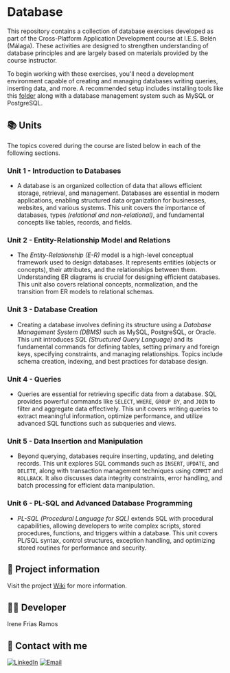 # Database
This repository contains a collection of database exercises developed as part of the Cross-Platform Application Development course at I.E.S. Belén (Málaga). These activities are designed to strengthen understanding of database principles and are largely based on materials provided by the course instructor.

To begin working with these exercises, you'll need a development environment capable of creating and managing databases writing queries, inserting data, and more. A recommended setup includes installing tools like this [folder](https://github.com/Irene-Frias/Database/tree/main/UNIT%203%20-%20Creaci%C3%B3n%20Base%20de%20Datos/Instalaci%C3%B3n%20de%20servicios%20y%20Clientes%20gr%C3%A1ficos) along with a database management system such as MySQL or PostgreSQL.

## 📚 Units
The topics covered during the course are listed below in each of the following sections.
### Unit 1 - Introduction to Databases
- A database is an organized collection of data that allows efficient storage, retrieval, and management. Databases are essential in modern applications, enabling structured data organization for businesses, websites, and various systems. This unit covers the importance of databases, types *(relational and non-relational)*, and fundamental concepts like tables, records, and fields.

### Unit 2 - Entity-Relationship Model and Relations
- The *Entity-Relationship (E-R)* model is a high-level conceptual framework used to design databases. It represents entities (objects or concepts), their attributes, and the relationships between them. Understanding ER diagrams is crucial for designing efficient databases. This unit also covers relational concepts, normalization, and the transition from ER models to relational schemas.

### Unit 3 - Database Creation
- Creating a database involves defining its structure using a *Database Management System (DBMS)* such as MySQL, PostgreSQL, or Oracle. This unit introduces *SQL (Structured Query Language)* and its fundamental commands for defining tables, setting primary and foreign keys, specifying constraints, and managing relationships. Topics include schema creation, indexing, and best practices for database design.

### Unit 4 - Queries
- Queries are essential for retrieving specific data from a database. SQL provides powerful commands like `SELECT`, `WHERE`, `GROUP BY`, and `JOIN` to filter and aggregate data effectively. This unit covers writing queries to extract meaningful information, optimize performance, and utilize advanced SQL functions such as subqueries and views.

### Unit 5 - Data Insertion and Manipulation
- Beyond querying, databases require inserting, updating, and deleting records. This unit explores SQL commands such as `INSERT`, `UPDATE`, and `DELETE`, along with transaction management techniques using `COMMIT` and `ROLLBACK`. It also discusses data integrity constraints, error handling, and batch processing for efficient data manipulation.

### Unit 6 - PL-SQL and Advanced Database Programming
- *PL-SQL (Procedural Language for SQL)* extends SQL with procedural capabilities, allowing developers to write complex scripts, stored procedures, functions, and triggers within a database. This unit covers PL/SQL syntax, control structures, exception handling, and optimizing stored routines for performance and security.

## 📄 Project information
Visit the project [Wiki](https://github.com/Irene-Frias/1DAM-Cross-Platform-Application-Development/wiki/Inicio-a-Base-de-Datos) for more information.

## 👩‍💻 Developer
Irene Frias Ramos

## 📱 Contact with me 
[![LinkedIn](https://img.shields.io/badge/LinkedIn-0077B5?style=for-the-badge&logo=linkedin&logoColor=white)](https://www.linkedin.com/in/IreneFrías/)
[![Email](https://img.shields.io/badge/Email-D14836?style=for-the-badge&logo=gmail&logoColor=white)](mailto:irene15frias@gmail.com)

